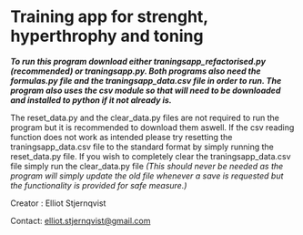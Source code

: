 # Training app for strenght, hyperthrophy and toning

***To run this program download either traningsapp_refactorised.py (recommended) or traningsapp.py. Both programs also need the formulas.py file and the traningsapp_data.csv file in order to run. The program also uses the csv module so that will need to be downloaded and installed to python if it not already is.***

The reset_data.py and the clear_data.py files are not required to run the program but it is recommended to download them aswell. If the csv reading function does not work as intended please try resetting the traningsapp_data.csv file to the standard format by simply running the reset_data.py file. If you wish to completely clear the traningsapp_data.csv file simply run the clear_data.py file *(This should never be needed as the program will simply update the old file whenever a save is requested but the functionality is provided for safe measure.)*

Creator : Elliot Stjernqvist

Contact: elliot.stjernqvist@gmail.com
